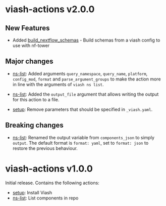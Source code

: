 # viash-actions v2.0.0

## New Features

* Added [build_nextflow_schemas](build_nextflow_schemas) - Build schemas from a viash config to use with nf-tower

## Major changes

* [ns-list](ns-list): Added arguments `query_namespace`, `query_name`, `platform`,
  `config_mod`, `format` and `parse_argument_groups` to make the action more in line with the
  arguments of `viash ns list`.

* [ns-list](ns-list): Added the `output_file` argument that allows writing the output for this action to a file.

* [setup](setup): Remove parameters that should be specified in `_viash.yaml`.

## Breaking changes

* [ns-list](ns-list): Renamed the output variable from `components_json` to simply `output`.
  The default format is `format: yaml`, set to `format: json` to restore the previous
  behaviour.

# viash-actions v1.0.0

Initial release. Contains the following actions:

* [setup](setup): Install Viash
* [ns-list](ns-list): List components in repo